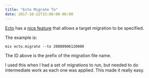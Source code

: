 ```yaml
---
title: "Ecto Migrate To"
date: 2017-10-22T15:00:00-06:00
---
```


[Ecto](https://hexdocs.pm/ecto/Ecto.html) has a [nice
feature](https://hexdocs.pm/ecto/Mix.Tasks.Ecto.Migrate.html#content)
that allows a target migration to be specified.

The example is:

```
mix ecto.migrate --to 20080906120000
```

The ID above is the prefix of the migration file name.

I used this when I had a set of migrations to run, but needed to do
intermediate work as each one was applied. This made it really easy.
